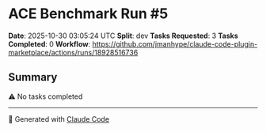 # ACE Benchmark Run #5

**Date**: 2025-10-30 03:05:24 UTC
**Split**: dev
**Tasks Requested**: 3
**Tasks Completed**: 0
**Workflow**: https://github.com/jmanhype/claude-code-plugin-marketplace/actions/runs/18928516736

## Summary


⚠️ No tasks completed

---

🤖 Generated with [Claude Code](https://claude.com/claude-code)
